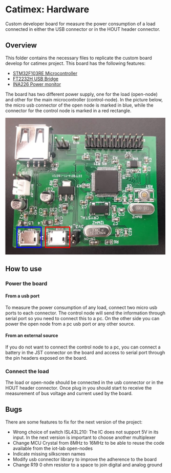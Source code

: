 # Catimex: Hardware

Custom developer board for measure the power consumption of a load connected in either the USB connector or in the HOUT header connector.

## Overview
This folder contains the necessary files to replicate the custom board develop for catimex project. This board has the following features:
* [STM32F103RE Microcontroller](https://www.st.com/en/microcontrollers/stm32f103re.html)
* [FT2232H USB Bridge](https://www.ftdichip.com/Support/Documents/DataSheets/ICs/DS_FT2232H.pdf)
* [INA226 Power monitor](http://www.ti.com/product/INA226)

The board has two different power supply, one for the load (open-node) and other for the main microcontroller (control-node). In the picture below, the micro usb connector of the open node is marked in blue, while the connector for the control node is marked in a red rectangle.

<img src=img/board.png width="500">


## How to use

### Power the board
#### From a usb port
To measure the power consumption of any load, connect two micro usb ports to each connector. The control node will send the information through serial port so you need to connect this to a pc. On the other side you can power the open node from a pc usb port or any other source.

#### From an external source
If you do not want to connect the control node to a pc, you can connect a battery in the JST connector on the board and access to serial port through the pin headers exposed on the board.

### Connect the load
The load or open-node should be connected in the usb connector or in the HOUT header connector. Once plug in you should start to receive the measurement of bus voltage and current used by the board.


## Bugs
There are some features to fix for the next version of the project:
* Wrong choice of switch ISL43L210: The IC does not support 5V in its input. In the next version is important to choose another multiplexer
* Change MCU Crystal from 8MHz to 16MHz to be able to reuse the code available from the iot-lab open-nodes
* Indicate missing silkscreen names
* Modify usb connector library to improve the adherence to the board
* Change R19 0 ohm resistor to a space to join digital and analog ground
